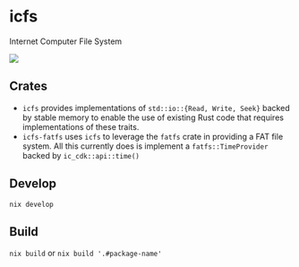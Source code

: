 # icfs

Internet Computer File System

![](https://img.shields.io/badge/status%EF%B8%8F-experimental-blueviolet)

## Crates

* `icfs` provides implementations of `std::io::{Read, Write, Seek}` backed by stable memory to enable the use of existing Rust code that requires implementations of these traits.
* `icfs-fatfs` uses `icfs` to leverage the `fatfs` crate in providing a FAT file system. All this currently does is implement a `fatfs::TimeProvider` backed by `ic_cdk::api::time()`

## Develop

`nix develop`

## Build

`nix build` or `nix build '.#package-name'`
